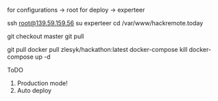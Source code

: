 
for configurations -> root
for deploy -> experteer

ssh root@139.59.159.56
su experteer
cd /var/www/hackremote.today

git checkout master 
git pull

git pull
docker pull zlesyk/hackathon:latest
docker-compose kill
docker-compose up -d


ToDO

1. Production mode!
2. Auto deploy